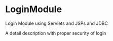 # LoginModule
Login Module using Servlets and JSPs and JDBC

A detail description with proper security of login 
